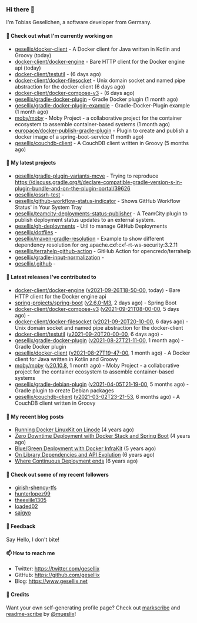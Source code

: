 ### Hi there 👋

I'm Tobias Gesellchen, a software developer from Germany.

#### 👷 Check out what I'm currently working on

- [gesellix/docker-client](https://github.com/gesellix/docker-client) - A Docker client for Java written in Kotlin and Groovy (today)
- [docker-client/docker-engine](https://github.com/docker-client/docker-engine) - Bare HTTP client for the Docker engine api (today)
- [docker-client/testutil](https://github.com/docker-client/testutil) -  (6 days ago)
- [docker-client/docker-filesocket](https://github.com/docker-client/docker-filesocket) - Unix domain socket and named pipe abstraction for the docker-client (6 days ago)
- [docker-client/docker-compose-v3](https://github.com/docker-client/docker-compose-v3) -  (6 days ago)
- [gesellix/gradle-docker-plugin](https://github.com/gesellix/gradle-docker-plugin) - Gradle Docker plugin (1 month ago)
- [gesellix/gradle-docker-plugin-example](https://github.com/gesellix/gradle-docker-plugin-example) - Gradle-Docker-Plugin example (1 month ago)
- [moby/moby](https://github.com/moby/moby) - Moby Project - a collaborative project for the container ecosystem to assemble container-based systems (1 month ago)
- [europace/docker-publish-gradle-plugin](https://github.com/europace/docker-publish-gradle-plugin) - Plugin to create and publish a docker image of a spring-boot-service (1 month ago)
- [gesellix/couchdb-client](https://github.com/gesellix/couchdb-client) - A CouchDB client written in Groovy (5 months ago)

#### 🌱 My latest projects

- [gesellix/gradle-plugin-variants-mcve](https://github.com/gesellix/gradle-plugin-variants-mcve) - Trying to reproduce https://discuss.gradle.org/t/declare-compatible-gradle-version-s-in-plugin-bundle-and-on-the-plugin-portal/39626
- [gesellix/ossrh-test](https://github.com/gesellix/ossrh-test) - 
- [gesellix/github-workflow-status-indicator](https://github.com/gesellix/github-workflow-status-indicator) - Shows GitHub Workflow Status&#39; in Your System Tray
- [gesellix/teamcity-deployments-status-publisher](https://github.com/gesellix/teamcity-deployments-status-publisher) - A TeamCity plugin to publish deployment status updates to an external system.
- [gesellix/gh-deployments](https://github.com/gesellix/gh-deployments) - Util to manage GitHub Deployments
- [gesellix/dotfiles](https://github.com/gesellix/dotfiles) - 
- [gesellix/maven-gradle-resolution](https://github.com/gesellix/maven-gradle-resolution) - Example to show different dependency resolution for org.apache.cxf:cxf-rt-ws-security:3.2.11
- [gesellix/terrahelp-github-action](https://github.com/gesellix/terrahelp-github-action) - GitHub Action for opencredo/terrahelp
- [gesellix/gradle-input-normalization](https://github.com/gesellix/gradle-input-normalization) - 
- [gesellix/.github](https://github.com/gesellix/.github) - 

#### 🔭 Latest releases I've contributed to

- [docker-client/docker-engine](https://github.com/docker-client/docker-engine) ([v2021-09-26T18-50-00](https://github.com/docker-client/docker-engine/releases/tag/v2021-09-26T18-50-00), today) - Bare HTTP client for the Docker engine api
- [spring-projects/spring-boot](https://github.com/spring-projects/spring-boot) ([v2.6.0-M3](https://github.com/spring-projects/spring-boot/releases/tag/v2.6.0-M3), 2 days ago) - Spring Boot
- [docker-client/docker-compose-v3](https://github.com/docker-client/docker-compose-v3) ([v2021-09-21T08-00-00](https://github.com/docker-client/docker-compose-v3/releases/tag/v2021-09-21T08-00-00), 5 days ago) - 
- [docker-client/docker-filesocket](https://github.com/docker-client/docker-filesocket) ([v2021-09-20T20-10-00](https://github.com/docker-client/docker-filesocket/releases/tag/v2021-09-20T20-10-00), 6 days ago) - Unix domain socket and named pipe abstraction for the docker-client
- [docker-client/testutil](https://github.com/docker-client/testutil) ([v2021-09-20T20-00-00](https://github.com/docker-client/testutil/releases/tag/v2021-09-20T20-00-00), 6 days ago) - 
- [gesellix/gradle-docker-plugin](https://github.com/gesellix/gradle-docker-plugin) ([v2021-08-27T21-11-00](https://github.com/gesellix/gradle-docker-plugin/releases/tag/v2021-08-27T21-11-00), 1 month ago) - Gradle Docker plugin
- [gesellix/docker-client](https://github.com/gesellix/docker-client) ([v2021-08-27T19-47-00](https://github.com/gesellix/docker-client/releases/tag/v2021-08-27T19-47-00), 1 month ago) - A Docker client for Java written in Kotlin and Groovy
- [moby/moby](https://github.com/moby/moby) ([v20.10.8](https://github.com/moby/moby/releases/tag/v20.10.8), 1 month ago) - Moby Project - a collaborative project for the container ecosystem to assemble container-based systems
- [gesellix/gradle-debian-plugin](https://github.com/gesellix/gradle-debian-plugin) ([v2021-04-05T21-19-00](https://github.com/gesellix/gradle-debian-plugin/releases/tag/v2021-04-05T21-19-00), 5 months ago) - Gradle plugin to create Debian packages
- [gesellix/couchdb-client](https://github.com/gesellix/couchdb-client) ([v2021-03-02T23-21-53](https://github.com/gesellix/couchdb-client/releases/tag/v2021-03-02T23-21-53), 6 months ago) - A CouchDB client written in Groovy

#### 📜 My recent blog posts

- [Running Docker LinuxKit on Linode](https://www.gesellix.net/post/running-docker-linuxkit-on-linode/) (4 years ago)
- [Zero Downtime Deployment with Docker Stack and Spring Boot](https://www.gesellix.net/post/zero-downtime-deployment-with-docker-stack-and-spring-boot/) (4 years ago)
- [Blue/Green Deployment with Docker InfraKit](https://www.gesellix.net/post/blue-green-deployment-with-docker-infrakit/) (5 years ago)
- [On Library Dependencies and API Evolution](https://www.gesellix.net/post/choosing-a-library/) (6 years ago)
- [Where Continuous Deployment ends](https://www.gesellix.net/post/where-continuous-deployment-ends/) (6 years ago)



#### 👯 Check out some of my recent followers

- [girish-shenoy-tfs](https://github.com/girish-shenoy-tfs)
- [hunterlopez99](https://github.com/hunterlopez99)
- [theexiile1305](https://github.com/theexiile1305)
- [loaded02](https://github.com/loaded02)
- [saigyo](https://github.com/saigyo)

#### 💬 Feedback

Say Hello, I don't bite!

#### 📫 How to reach me

- Twitter: https://twitter.com/gesellix
- GitHub: https://github.com/gesellix
- Blog: https://www.gesellix.net

#### 🙇 Credits

Want your own self-generating profile page? Check out [markscribe](https://github.com/muesli/markscribe)
and [readme-scribe](https://github.com/muesli/readme-scribe) by [@mueslix](https://twitter.com/mueslix)!
